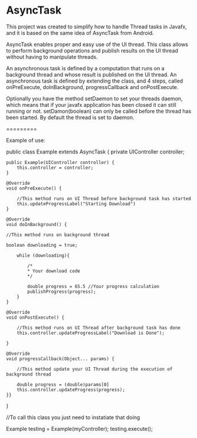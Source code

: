 AsyncTask
=========

This project was created to simplify how to handle Thread tasks in Javafx, and it is based on the same idea of AsyncTask from Android.

AsyncTask enables proper and easy use of the UI thread. This class allows to perform background operations and publish results on the UI thread without having to manipulate threads.

An asynchronous task is defined by a computation that runs on a background thread and whose result is published on the UI thread. An asynchronous task is defined by extending the class, and 4 steps, called onPreExecute, doInBackground, progressCallback and onPostExecute.

Optionally you have the method setDaemon to set your threads daemon, which means that if your javafx application has been closed it can still running or not. setDamon(boolean) can only be called before the thread has been started. By default the thread is set to daemon.

=========

Example of use:

public class Example extends AsyncTask {
    private UIController controller;

    public Example(UIController controller) {
        this.controller = controller;
    }

    @Override
    void onPreExecute() {
    
        //This method runs on UI Thread before background task has started
        this.updateProgressLabel("Starting Download")
    }

    @Override
    void doInBackground() {

    //This method runs on background thread
    
    boolean downloading = true;
    
        while (downloading){
        
            /*
            * Your download code
            */
            
            double progress = 65.5 //Your progress calculation 
            publishProgress(progress);
        }
    }

    @Override
    void onPostExecute() {

        //This method runs on UI Thread after background task has done
        this.controller.updateProgressLabel("Download is Done");

    }

    @Override
    void progressCallback(Object... params) {
    
        //This method update your UI Thread during the execution of background thread
        
        double progress = (double)params[0]
        this.controller.updateProgress(progress);
    }}
}

//To call this class you just need to instatiate that doing 

Example testing = Example(myController);
testing.execute();

